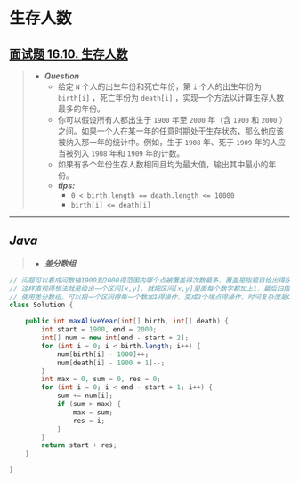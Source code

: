 # 生存人数

## [面试题 16.10. 生存人数](https://leetcode.cn/problems/living-people-lcci/)

> - ***Question***
>   - 给定 `N` 个人的出生年份和死亡年份，第 `i` 个人的出生年份为 `birth[i]` ，死亡年份为 `death[i]` ，实现一个方法以计算生存人数最多的年份。
>   - 你可以假设所有人都出生于 `1900` 年至 `2000` 年（含 `1900` 和 `2000` ）之间。如果一个人在某一年的任意时期处于生存状态，那么他应该被纳入那一年的统计中。例如，生于 `1908` 年、死于 `1909` 年的人应当被列入 `1908` 年和 `1909` 年的计数。
>   - 如果有多个年份生存人数相同且均为最大值，输出其中最小的年份。
>   - ***tips:***
>     - `0 < birth.length == death.length <= 10000`
>     - `birth[i] <= death[i]`

---

## *Java*

> - ***差分数组***

```java
// 问题可以看成问数轴1900到2000得范围内哪个点被覆盖得次数最多，覆盖是指题目给出得区间[出生日期，死亡日期]
// 这样直观得想法就是给出一个区间[x,y]，就把区间[x,y]里面每个数字都加上1，最后扫描一遍[1900,2000]看看哪个点得值最大。
// 使用差分数组，可以把一个区间得每一个数加1得操作，变成2个端点得操作，时间复杂度是O(1)。对于最后每个位置的值，只需要遍历一遍差分数组求前缀和。最终的复杂度是O(n)。
class Solution {

    public int maxAliveYear(int[] birth, int[] death) {
        int start = 1900, end = 2000;
        int[] num = new int[end - start + 2];
        for (int i = 0; i < birth.length; i++) {
            num[birth[i] - 1900]++;
            num[death[i] - 1900 + 1]--;
        }
        int max = 0, sum = 0, res = 0;
        for (int i = 0; i < end - start + 1; i++) {
            sum += num[i];
            if (sum > max) {
                max = sum;
                res = i;
            }
        }
        return start + res;
    }

}
```
